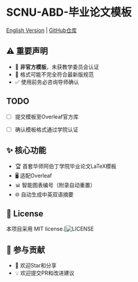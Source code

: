 # SCNU-ABD-毕业论文模板

[English Version](README.md) | [GitHub仓库](https://github.com/kikixiong/SCNU-ABD-Thesis-template)


## ⚠️ 重要声明
- 🔴 **非官方模板**，未获教学委员会认证  
- 📝 格式可能不完全符合最新版规范  
- ✅ 使用前务必咨询导师确认  


## TODO
- [ ] 提交模板至Overleaf官方库
- [ ] 确认模板格式通过学院认证


## ✨ 核心功能
- 🏆 首套华师阿伯丁学院毕业论文LaTeX模板
- 🖥️ 适配Overleaf
- 📊 智能图表编号（附录自动重置）
- 🌐 自动生成中英双语摘要

## 📜 License
本项目采用 MIT license.[![LICENSE](https://github.com/kikixiong/SCNU-ABD-Thesis-template/blob/main/LICENSE) 


## 🤝 参与贡献
- 🌟 欢迎Star和分享
- 💡 欢迎提交PR和改进建议 
